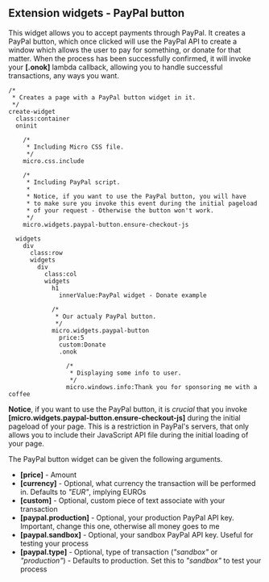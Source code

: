 ## Extension widgets - PayPal button

This widget allows you to accept payments through PayPal. It creates a PayPal button, which once clicked will use the
PayPal API to create a window which allows the user to pay for something, or donate for that matter. When the process
has been successfully confirmed, it will invoke your **[.onok]** lambda callback, allowing you to handle successful
transactions, any ways you want.

```hyperlambda-snippet
/*
 * Creates a page with a PayPal button widget in it.
 */
create-widget
  class:container
  oninit

    /*
     * Including Micro CSS file.
     */
    micro.css.include

    /*
     * Including PayPal script.
     *
     * Notice, if you want to use the PayPal button, you will have
     * to make sure you invoke this event during the initial pageload
     * of your request - Otherwise the button won't work.
     */
    micro.widgets.paypal-button.ensure-checkout-js

  widgets
    div
      class:row
      widgets
        div
          class:col
          widgets
            h1
              innerValue:PayPal widget - Donate example

            /*
             * Our actualy PayPal button.
             */
            micro.widgets.paypal-button
              price:5
              custom:Donate
              .onok

                /*
                 * Displaying some info to user.
                 */
                micro.windows.info:Thank you for sponsoring me with a coffee
```

**Notice**, if you want to use the PayPal button, it is _crucial_ that you invoke **[micro.widgets.paypal-button.ensure-checkout-js]**
during the initial pageload of your page. This is a restriction in PayPal's servers, that only allows you to include
their JavaScript API file during the initial loading of your page.

The PayPal button widget can be given the following arguments.

* __[price]__ - Amount
* __[currency]__ - Optional, what currency the transaction will be performed in. Defaults to _"EUR"_, implying EUROs
* __[custom]__ - Optional, custom piece of text associate with your transaction
* __[paypal.production]__ - Optional, your production PayPal API key. Important, change this one, otherwise all money goes to me
* __[paypal.sandbox]__ - Optional, your sandbox PayPal API key. Useful for testing your process
* __[paypal.type]__ - Optional, type of transaction (_"sandbox"_ or _"production"_) - Defaults to production. Set this to _"sandbox"_ to test your process
